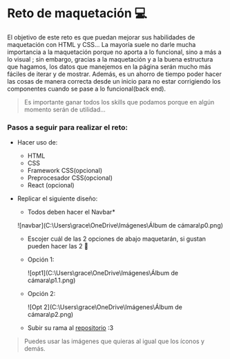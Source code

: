 # Reto de maquetación :computer:

El objetivo de este reto es que puedan mejorar sus habilidades de maquetación con HTML y CSS... La mayoría suele no darle mucha importancia a la maquetación porque no aporta a lo funcional, sino a más a lo visual ; sin embargo, gracias a la maquetación y a la buena estructura que hagamos, los datos que manejemos en la página serán mucho más fáciles de iterar y de mostrar. Además, es un ahorro de tiempo poder hacer las cosas de manera correcta desde un inicio para no estar corrigiendo los componentes cuando se pase a lo funcional(back end).

> Es importante ganar todos los skills que podamos porque en algún momento serán de utilidad...

### Pasos a seguir para realizar el reto:

* Hacer uso de:

  * HTML
  * CSS
  * Framework CSS(opcional)
  * Preprocesador CSS(opcional)
  * React (opcional) 

* Replicar el siguiente diseño:

  * Todos deben hacer el Navbar*

  ![navbar](C:\Users\grace\OneDrive\Imágenes\Álbum de cámara\p0.png)

  * Escojer cuál de las 2 opciones de abajo maquetarán, si gustan pueden hacer las 2 :frog:

  * Opción 1:

    ![opt1](C:\Users\grace\OneDrive\Imágenes\Álbum de cámara\p1.1.png)

  * Opción 2:

    ![Opt 2](C:\Users\grace\OneDrive\Imágenes\Álbum de cámara\p2.png)

  * Subir su rama al [repositorio](https://github.com/gracenikole/RetoDeMaquetaci-n.git)  :3

> Puedes usar las imágenes que quieras al igual que los íconos y demás.
